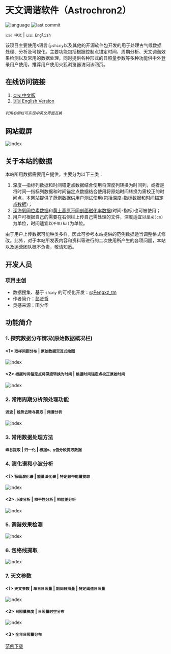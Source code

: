 # 天文调谐软件（Astrochron2）
![language](https://img.shields.io/github/languages/top/swsoyee/2019-ncov-japan?style=flat-square&logo=r)
![last commit](https://img.shields.io/github/last-commit/swsoyee/2019-ncov-japan?style=flat-square)

`🇨🇳 中文` | [`🇺🇸 English`](https://github.com/swsoyee/2019-ncov-japan/blob/master/README.en.md)

该项目主要使用`R`语言与`shiny`以及其他的开源软件包开发的用于处理古气候数据处理、分析及可视化。主要功能包括根据控制点锚定时间、周期分析、天文调谐效果检测以及常用的数据处理，同时提供各种形式的日照量参数等多种功能供中外登录用户使用，推荐用户使用火狐浏览器访问该网页。
## 在线访问链接

1. [🇨🇳 中文版](https://pengxz.shinyapps.io/Astrochron2/)
2. [🇺🇸 English Version](https://pengxz.shinyapps.io/Astrochron2/)

###### `利用右侧栏可实现中英文界面互换`
## 网站截屏

![index](https://github.com/Pengxz-tm/Astrochron-app/blob/main/login.png)

## 关于本站的数据

本站所用数据需要用户提供，主要分为以下三类：

1. 深度—指标列数据和时间锚定点数据结合使用将深度列转换为时间列，或者是将时间—指标列数据和时间锚定点数据结合使用将原始时间转换为需校正的时间点，本网站提供了[范例数据](https://github.com/Pengxz-tm/Astrochron2)供用户测试使用(包括[深度-指标数据](https://github.com/Pengxz-tm/Astrochron2/blob/main/%E9%80%9A%E7%94%A8%E6%95%B0%E6%8D%AE.xlsx)和[时间锚定点数据](https://github.com/Pengxz-tm/Astrochron2/blob/main/%E6%97%B6%E9%97%B4%E9%94%9A%E5%AE%9A%E6%95%B0%E6%8D%AE.xlsx))；
2. [深海氧同位素数据](https://github.com/Pengxz-tm/Astrochron2/blob/main/LR04_Stack_0_5320ka.xlsx)和[黄土高原不同剖面磁化率数据](https://github.com/Pengxz-tm/Astrochron2/blob/main/%E8%8C%83%E4%BE%8B%E6%95%B0%E6%8D%AE.xlsx)(时间-指标)也可被使用；
3. 用户可根据自己的需要在右侧栏上传自己需处理的文件，深度适宜以`厘米(cm)`为单位，时间适宜以`千年(ka)`为单位。

由于用户上传数据可能种类多样，因此可参考本站提供的范例数据适当调整格式修改。此外，对于本站所发表内容和资料等进行的二次使用所产生的各项问题，本站以及运营团队概不负责，敬请知悉。

## 开发人员

### 项目主创

- 数据搜集、基于 `shiny` 的可视化开发：[@Pengxz_tm](https://github.com/Pengxz-tm)  
- 作者简介：[彭贤哲](http://www.jiaobu365.com/Free/5d8aedcfa4c2c.html)  
- 灵感来源：田少华

## 功能简介

### 1. 探究数据分布情况(原始数据概况栏)
#### <1> `取样间距分布` | `原始数据交互式绘图`
![index](https://github.com/Pengxz-tm/Astrochron-app/blob/main/strats1.png)
#### <2> `根据时间锚定点将深度转换为时间` | `根据时间锚定点校正原始时间`
![index](https://github.com/Pengxz-tm/Astrochron-app/blob/main/strats2.png)

### 2. 常用周期分析预处理功能
#### `滤波` | `趋势去除与提取` | `频谱分析`
![index](https://github.com/Pengxz-tm/Astrochron-app/blob/main/prewhite.png)

### 3. 常用数据处理方法
#### `峰谷提取` | `归一化` | `根据x、y值分段提取数据`

### 4. 演化谱和小波分析
#### <1> `振幅演化谱` | `能量演化谱` | `特定频带能量提取`
![index](https://github.com/Pengxz-tm/Astrochron-app/blob/main/evolution.png)
#### <2> `小波分析` | `相干性分析` | `相位差分析`
![index](https://github.com/Pengxz-tm/Astrochron-app/blob/main/wavelet.png)

### 5. 调谐效果检测
![index](https://github.com/Pengxz-tm/Astrochron-app/blob/main/effect.png)

### 6. 包络线提取
![index](https://github.com/Pengxz-tm/Astrochron-app/blob/main/envolope.png)


### 7. 天文参数
#### <1> `天文参数` | `单日日照量` | `期间日照量` | `特定阈值日照量`
![index](https://github.com/Pengxz-tm/Astrochron-app/blob/main/inso1.png)
#### <2> `日照量梯度` | `日照量时空分布`
![index](https://github.com/Pengxz-tm/Astrochron-app/blob/main/inso2.png)
#### <3> `全年日照量分布`
[范例下载](https://github.com/Pengxz-tm/Astrochron-app/blob/main/insolation.html)  
